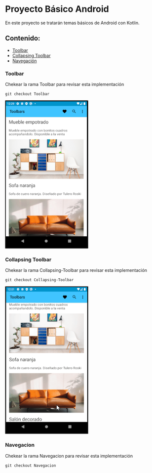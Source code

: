 # Proyecto Básico Android

En este proyecto se tratarán temas básicos de Android con Kotlin.

## Contenido:

* [Toolbar](#toolbar)
* [Collapsing Toolbar](#collapsing-toolbar)
* [Navegación](#navegacion)


### Toolbar

Chekear la rama Toolbar para revisar esta implementación

```
git checkout Toolbar
```

![Toolbar](images/toolbar.png)

### Collapsing Toolbar

Chekear la rama Collapsing-Toolbar para revisar esta implementación

```
git checkout Collapsing-Toolbar
```

![Collapsing Toolbar](images/collapsing_toolbar.gif)

### Navegacion

Chekear la rama Navegacion para revisar esta implementación

```
git checkout Navegacion
```